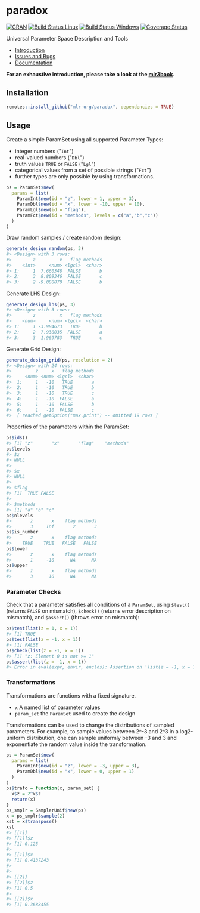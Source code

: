 # paradox

[![CRAN](https://www.r-pkg.org/badges/version/paradox)](https://cran.r-project.org/package=paradox)
[![Build Status Linux](https://travis-ci.org/mlr-org/paradox.svg?branch=master)](https://travis-ci.org/mlr-org/paradox)
[![Build Status Windows](https://ci.appveyor.com/api/projects/status/m26qhpq99cka8l1b?svg=true)](https://ci.appveyor.com/project/jakob-r/paradox)
[![Coverage Status](https://coveralls.io/repos/github/mlr-org/paradox/badge.svg?branch=master)](https://coveralls.io/github/mlr-org/paradox?branch=master)




Universal Parameter Space Description and Tools

* [Introduction](https://mlr-org.github.io/paradox/articles/paradox.html)
* [Issues and Bugs](https://github.com/mlr-org/paradox/issues)
* [Documentation](https://mlr-org.github.io/paradox/)

**For an exhaustive introduction, please take a look at the [mlr3book](https://mlr3book.mlr-org.com).**

## Installation

```r
remotes::install_github("mlr-org/paradox", dependencies = TRUE)
```

## Usage

Create a simple ParamSet using all supported Parameter Types:

* integer numbers ("`Int`")
* real-valued numbers ("`Dbl`")
* truth values `TRUE` or `FALSE` ("`Lgl`")
* categorical values from a set of possible strings ("`Fct`")
* further types are only possible by using transformations.


```r
ps = ParamSet$new(
  params = list(
    ParamInt$new(id = "z", lower = 1, upper = 3),
    ParamDbl$new(id = "x", lower = -10, upper = 10),
    ParamLgl$new(id = "flag"),
    ParamFct$new(id = "methods", levels = c("a","b","c"))
  )
)
```

Draw random samples / create random design:


```r
generate_design_random(ps, 3)
#> <Design> with 3 rows:
#>        z         x   flag methods
#>    <int>     <num> <lgcl>  <char>
#> 1:     1  7.660348  FALSE       b
#> 2:     3  8.809346  FALSE       c
#> 3:     2 -9.088870  FALSE       b
```

Generate LHS Design:


```r
generate_design_lhs(ps, 3)
#> <Design> with 3 rows:
#>        z         x   flag methods
#>    <num>     <num> <lgcl>  <char>
#> 1:     1 -3.984673   TRUE       b
#> 2:     2  7.938035  FALSE       a
#> 3:     3  1.969783   TRUE       c
```

Generate Grid Design:


```r
generate_design_grid(ps, resolution = 2)
#> <Design> with 24 rows:
#>         z     x   flag methods
#>     <num> <num> <lgcl>  <char>
#>  1:     1   -10   TRUE       a
#>  2:     1   -10   TRUE       b
#>  3:     1   -10   TRUE       c
#>  4:     1   -10  FALSE       a
#>  5:     1   -10  FALSE       b
#>  6:     1   -10  FALSE       c
#>  [ reached getOption("max.print") -- omitted 19 rows ]
```

Properties of the parameters within the ParamSet:


```r
ps$ids()
#> [1] "z"       "x"       "flag"    "methods"
ps$levels
#> $z
#> NULL
#> 
#> $x
#> NULL
#> 
#> $flag
#> [1]  TRUE FALSE
#> 
#> $methods
#> [1] "a" "b" "c"
ps$nlevels
#>       z       x    flag methods 
#>       3     Inf       2       3
ps$is_number
#>       z       x    flag methods 
#>    TRUE    TRUE   FALSE   FALSE
ps$lower
#>       z       x    flag methods 
#>       1     -10      NA      NA
ps$upper
#>       z       x    flag methods 
#>       3      10      NA      NA
```

### Parameter Checks

Check that a parameter satisfies all conditions of a `ParamSet`, using `$test()` (returns `FALSE` on mismatch), `$check()` (returns error description on mismatch), and `$assert()` (throws error on mismatch):


```r
ps$test(list(z = 1, x = 1))
#> [1] TRUE
ps$test(list(z = -1, x = 1))
#> [1] FALSE
ps$check(list(z = -1, x = 1))
#> [1] "z: Element 0 is not >= 1"
ps$assert(list(z = -1, x = 1))
#> Error in eval(expr, envir, enclos): Assertion on 'list(z = -1, x = 1)' failed: z: Element 0 is not >= 1.
```

### Transformations

Transformations are functions with a fixed signature.

* `x` A named list of parameter values
* `param_set` the `ParamSet` used to create the design

Transformations can be used to change the distributions of sampled parameters. For example, to sample values between 2^-3 and 2^3 in a log2-uniform distribution, one can sample uniformly between -3 and 3 and exponentiate the random value inside the transformation.


```r
ps = ParamSet$new(
  params = list(
    ParamInt$new(id = "z", lower = -3, upper = 3),
    ParamDbl$new(id = "x", lower = 0, upper = 1)
  )
)
ps$trafo = function(x, param_set) {
  x$z = 2^x$z
  return(x)
}
ps_smplr = SamplerUnif$new(ps)
x = ps_smplr$sample(2)
xst = x$transpose()
xst
#> [[1]]
#> [[1]]$z
#> [1] 0.125
#> 
#> [[1]]$x
#> [1] 0.4137243
#> 
#> 
#> [[2]]
#> [[2]]$z
#> [1] 0.5
#> 
#> [[2]]$x
#> [1] 0.3688455
```
